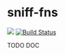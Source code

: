 # sniff-fns

[![](http://img.shields.io/npm/v/sniff-fns.svg)](https://www.npmjs.org/package/sniff-fns)
[![Build Status](https://travis-ci.org/js-fns-incubator/sniff-fns.svg)](https://travis-ci.org/js-fns-incubator/sniff-fns)

TODO DOC
